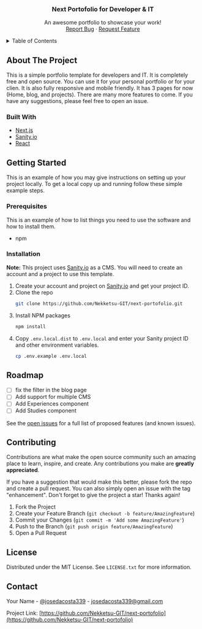 <div align="center">
  <h3 align="center">Next Portofolio for Developer & IT</h3>
  <p align="center">
    An awesome portfolio to showcase your work!
    <br />
    <a href="https://github.com/Nekketsu-GIT/next-portofolio/issues">Report Bug</a>
    ·
    <a href="https://github.com/Nekketsu-GIT/next-portofolio/issues">Request Feature</a>
  </p>
</div>



<!-- TABLE OF CONTENTS -->
<details>
  <summary>Table of Contents</summary>
  <ol>
    <li>
      <a href="#about-the-project">About The Project</a>
      <ul>
        <li><a href="#built-with">Built With</a></li>
      </ul>
    </li>
    <li>
      <a href="#getting-started">Getting Started</a>
      <ul>
        <li><a href="#prerequisites">Prerequisites</a></li>
        <li><a href="#installation">Installation</a></li>
      </ul>
    </li>
    <li><a href="#roadmap">Roadmap</a></li>
    <li><a href="#contributing">Contributing</a></li>
    <li><a href="#license">License</a></li>
    <li><a href="#contact">Contact</a></li>
  </ol>
</details>



<!-- ABOUT THE PROJECT -->
## About The Project

This is a simple portfolio template for developers and IT. It is completely free and open source. You can use it for your personal portfolio or for your clien. It is also fully responsive and mobile friendly.
It has 3 pages for now (Home, blog, and projects).
There are many more features to come. If you have any suggestions, please feel free to open an issue.



### Built With

* [Next.js](https://nextjs.org/)
* [Sanity.io](https://sanity.io)
* [React](https://reactjs.org/)



<!-- GETTING STARTED -->
## Getting Started

This is an example of how you may give instructions on setting up your project locally.
To get a local copy up and running follow these simple example steps.

### Prerequisites

This is an example of how to list things you need to use the software and how to install them.
* npm
### Installation

__Note:__ This project uses [Sanity.io](https://sanity.io) as a CMS. You will need to create an account and a project to use this template.

1. Create your account and project on [Sanity.io](https://sanity.io) and get your project ID.
2. Clone the repo
   ```sh
   git clone https://github.com/Nekketsu-GIT/next-portofolio.git
   ```
3. Install NPM packages
   ```sh
   npm install
   ```
4. Copy `.env.local.dist` to `.env.local` and enter your Sanity project ID and other environment variables.
   ```sh
   cp .env.example .env.local
   ```


<!-- ROADMAP -->
## Roadmap

- [ ] fix the filter in the blog page
- [ ] Add support for multiple CMS
- [ ] Add Experiences component
- [ ] Add Studies component

See the [open issues](https://github.com/Nekketsu-GIT/next-portofolio/issues) for a full list of proposed features (and known issues).




<!-- CONTRIBUTING -->
## Contributing

Contributions are what make the open source community such an amazing place to learn, inspire, and create. Any contributions you make are **greatly appreciated**.

If you have a suggestion that would make this better, please fork the repo and create a pull request. You can also simply open an issue with the tag "enhancement".
Don't forget to give the project a star! Thanks again!

1. Fork the Project
2. Create your Feature Branch (`git checkout -b feature/AmazingFeature`)
3. Commit your Changes (`git commit -m 'Add some AmazingFeature'`)
4. Push to the Branch (`git push origin feature/AmazingFeature`)
5. Open a Pull Request




<!-- LICENSE -->
## License

Distributed under the MIT License. See `LICENSE.txt` for more information.




<!-- CONTACT -->
## Contact

Your Name - [@josedacosta339](https://twitter.com/josedacosta338) - josedacosta339@gmail.com

Project Link: [https://github.com/Nekketsu-GIT/next-portofolio](https://github.com/Nekketsu-GIT/next-portofolio)

